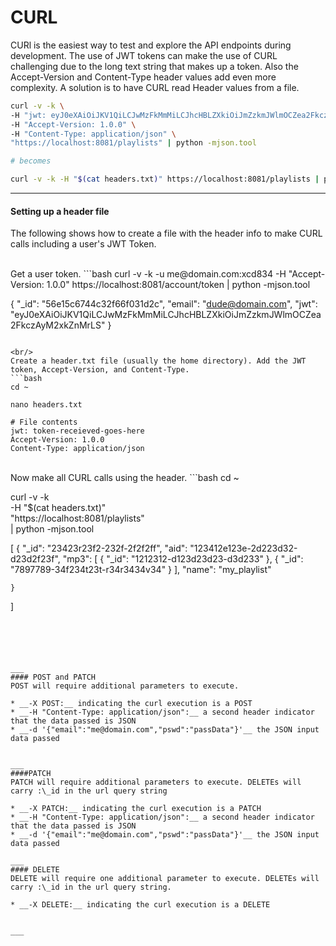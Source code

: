<div class="page-header">
  <h1  id="page-title">CURL</h1>
</div>

CURl is the easiest way to test and explore the API endpoints during development. The use of JWT tokens can make the
use of CURL challenging due to the long text string that makes up a token. Also the Accept-Version and
Content-Type header values
add even more complexity. A solution is to have CURL read Header values from a file.

```bash
curl -v -k \
-H "jwt: eyJ0eXAiOiJKV1QiLCJwMzFkMmMiLCJhcHBLZXkiOiJmZzkmJWlmOCZea2FkczAyM2xkZnMrLS" \
-H "Accept-Version: 1.0.0" \
-H "Content-Type: application/json" \
"https://localhost:8081/playlists" | python -mjson.tool

# becomes

curl -v -k -H "$(cat headers.txt)" https://localhost:8081/playlists | python -mjson.tool
```

___
#### Setting up a header file

The following shows how to create a file with the header info to make CURL calls including a user's
JWT Token.

<br/>
Get a user token.
```bash
curl -v -k -u me@domain.com:xcd834 -H "Accept-Version: 1.0.0" https://localhost:8081/account/token | python -mjson.tool

{
  "_id": "56e15c6744c32f66f031d2c",
  "email": "dude@domain.com",
  "jwt": "eyJ0eXAiOiJKV1QiLCJwMzFkMmMiLCJhcHBLZXkiOiJmZzkmJWlmOCZea2FkczAyM2xkZnMrLS"
}
```

<br/>
Create a header.txt file (usually the home directory). Add the JWT token, Accept-Version, and Content-Type.
```bash
cd ~

nano headers.txt

# File contents
jwt: token-receieved-goes-here
Accept-Version: 1.0.0
Content-Type: application/json
```

<br/>
Now make all CURL calls using the header.
```bash
cd ~

curl -v -k \
-H "$(cat headers.txt)" \
"https://localhost:8081/playlists" \
| python -mjson.tool

[
    {
        "_id": "23423r23f2-232f-2f2f2ff",
        "aid": "123412e123e-2d223d32-d23d2f23f",
        "mp3": [
            {
                "_id": "1212312-d123d23d23-d3d233"
            },
            {
                "_id": "7897789-34f234t23t-r34r3434v34"
            }
        ],
        "name": "my_playlist"

    }
]
```





___
#### POST and PATCH
POST will require additional parameters to execute.

* __-X POST:__ indicating the curl execution is a POST
* __-H "Content-Type: application/json":__ a second header indicator that the data passed is JSON
* __-d '{"email":"me@domain.com","pswd":"passData"}'__ the JSON input data passed


___
####PATCH
PATCH will require additional parameters to execute. DELETEs will carry :\_id in the url query string

* __-X PATCH:__ indicating the curl execution is a PATCH
* __-H "Content-Type: application/json":__ a second header indicator that the data passed is JSON
* __-d '{"email":"me@domain.com","pswd":"passData"}'__ the JSON input data passed

___
#### DELETE
DELETE will require one additional parameter to execute. DELETEs will carry :\_id in the url query string.

* __-X DELETE:__ indicating the curl execution is a DELETE


___

